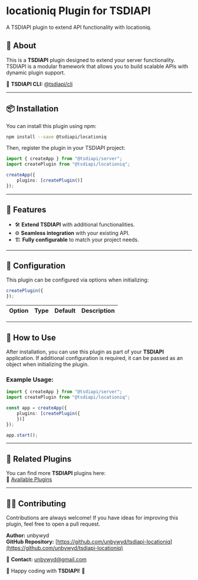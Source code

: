 # **locationiq Plugin for TSDIAPI**

A TSDIAPI plugin to extend API functionality with locationiq.

## 📌 About

This is a **TSDIAPI** plugin designed to extend your server functionality. TSDIAPI is a modular framework that allows you to build scalable APIs with dynamic plugin support.

🔗 **TSDIAPI CLI:** [@tsdiapi/cli](https://www.npmjs.com/package/@tsdiapi/cli)

---

## 📦 Installation

You can install this plugin using npm:

```bash
npm install --save @tsdiapi/locationiq
```

Then, register the plugin in your TSDIAPI project:

```typescript
import { createApp } from "@tsdiapi/server";
import createPlugin from "@tsdiapi/locationiq";

createApp({
    plugins: [createPlugin()]
});
```

---

## 🚀 Features

- 🛠 **Extend TSDIAPI** with additional functionalities.
- ⚙ **Seamless integration** with your existing API.
- 🏗 **Fully configurable** to match your project needs.

---

## 🔧 Configuration

This plugin can be configured via options when initializing:

```typescript
createPlugin({
});
```

| Option            | Type   | Default | Description |
|------------------|-------|---------|-------------|

---

## 📌 How to Use

After installation, you can use this plugin as part of your **TSDIAPI** application. If additional configuration is required, it can be passed as an object when initializing the plugin.

### Example Usage:

```typescript
import { createApp } from "@tsdiapi/server";
import createPlugin from "@tsdiapi/locationiq";

const app = createApp({
    plugins: [createPlugin({
    })]
});

app.start();
```

---

## 🔗 Related Plugins

You can find more **TSDIAPI** plugins here:  
🔗 [Available Plugins](https://www.npmjs.com/search?q=%40tsdiapi)

---

## 👨‍💻 Contributing

Contributions are always welcome! If you have ideas for improving this plugin, feel free to open a pull request.

**Author:** unbywyd  
**GitHub Repository:** [https://github.com/unbywyd/tsdiapi-locationiq](https://github.com/unbywyd/tsdiapi-locationiq)  

📧 **Contact:** unbywyd@gmail.com

🚀 Happy coding with **TSDIAPI**! 🎉

